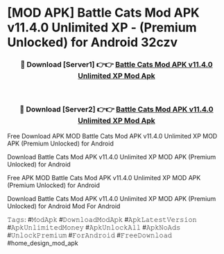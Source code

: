 # [MOD APK] Battle Cats Mod APK v11.4.0 Unlimited XP - (Premium Unlocked) for Android 32czv



<div align="center">
<h3>🔴 Download [Server1] 👉👉 <a href="https://momento.my/?title=Battle_Cats_Mod_APK_v11.4.0_Unlimited_XP">Battle Cats Mod APK v11.4.0 Unlimited XP Mod Apk</a></h3><br>

<h3>🔴 Download [Server2] 👉👉 <a href="https://momento.my/?title=Battle_Cats_Mod_APK_v11.4.0_Unlimited_XP">Battle Cats Mod APK v11.4.0 Unlimited XP Mod Apk</a></h3>
</div>



Free Download APK MOD Battle Cats Mod APK v11.4.0 Unlimited XP MOD APK (Premium Unlocked) for Android

Download Battle Cats Mod APK v11.4.0 Unlimited XP MOD APK (Premium Unlocked) for Android

Free APK MOD Battle Cats Mod APK v11.4.0 Unlimited XP MOD APK (Premium Unlocked) for Android

Download Battle Cats Mod APK v11.4.0 Unlimited XP MOD APK (Premium Unlocked) for Android Mod For Android

𝚃𝚊𝚐𝚜: #𝙼𝚘𝚍𝙰𝚙𝚔 #𝙳𝚘𝚠𝚗𝚕𝚘𝚊𝚍𝙼𝚘𝚍𝙰𝚙𝚔 #𝙰𝚙𝚔𝙻𝚊𝚝𝚎𝚜𝚝𝚅𝚎𝚛𝚜𝚒𝚘𝚗 #𝙰𝚙𝚔𝚄𝚗𝚕𝚒𝚖𝚒𝚝𝚎𝚍𝙼𝚘𝚗𝚎𝚢 #𝙰𝚙𝚔𝚄𝚗𝚕𝚘𝚌𝚔𝙰𝚕𝚕 #𝙰𝚙𝚔𝙽𝚘𝙰𝚍𝚜 #𝚄𝚗𝚕𝚘𝚌𝚔𝙿𝚛𝚎𝚖𝚒𝚞𝚖 #𝙵𝚘𝚛𝙰𝚗𝚍𝚛𝚘𝚒𝚍 #𝙵𝚛𝚎𝚎𝙳𝚘𝚠𝚗𝚕𝚘𝚊𝚍 #home_design_mod_apk
